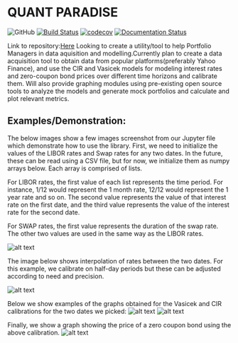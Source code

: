 # QUANT PARADISE 
![GitHub](https://img.shields.io/github/license/Naman-Goyal/COMS4995?style=flat-square)
[![Build Status](https://travis-ci.org/Naman-Goyal/Quant-paradise.svg?branch=master)](https://travis-ci.org/Naman-Goyal/Quant-paradise)
[![codecov](https://codecov.io/gh/Naman-Goyal/Quant-paradise/branch/master/graph/badge.svg?token=A04BI6DMPU)](undefined)
[![Documentation Status](https://readthedocs.org/projects/quant-paradise/badge/?version=latest)](https://quant-paradise.readthedocs.io/en/latest/?badge=latest)

Link to  repository:[Here](https://github.com/harshhacks/quantparadise)
Looking to create a utility/tool to help Portfolio Managers in data aquisition and modelling.Currently plan to create a data acquisition tool to obtain data from popular platforms(preferably Yahoo Finance), and use the CIR and Vasicek models for modeling interest rates and zero-coupon bond prices over different time horizons and calibrate them. Will also provide graphing modules using pre-existing open source tools to analyze the models and generate mock portfolios and calculate and plot relevant metrics.


## Examples/Demonstration:

The below images show a few images screenshot from our Jupyter file which demonstrate how to use the library. First, we need to initialize the values of the LIBOR rates and Swap rates for any two dates. In the future, these can be read using a CSV file, but for now, we initialize them as numpy arrays below. Each array is comprised of lists. 

For LIBOR rates, the first value of each list represents the time period. For instance, 1/12 would represent the 1 month rate, 12/12 would represent the 1 year rate and so on. 
The second value represents the value of that interest rate on the first date, and the third value represents the value of the interest rate for the second date. 

For SWAP rates, the first value represents the duration of the swap rate. The other two values are used in the same way as the LIBOR rates. 


![alt text](https://github.com/Naman-Goyal/Quant-paradise/blob/master/1.PNG?raw=true)

The image below shows interpolation of rates between the two dates. For this example, we calibrate on half-day periods but these can be adjusted according to need and precision. 

![alt text](https://github.com/Naman-Goyal/Quant-paradise/blob/master/2.PNG?raw=true)

Below we show examples of the graphs obtained for the Vasicek and CIR calibrations for the two dates we picked:
![alt text](https://github.com/Naman-Goyal/Quant-paradise/blob/master/VASEICK_first_date.png?raw=true)
![alt text](https://github.com/Naman-Goyal/Quant-paradise/blob/master/CIR_first_date.png?raw=true)

Finally, we show a graph showing the price of a zero coupon bond using the above calibration. 
![alt text](https://github.com/Naman-Goyal/Quant-paradise/blob/master/CIR_results_comparison.png?raw=true)



